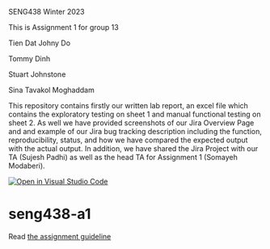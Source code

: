 SENG438 Winter 2023

This is Assignment 1 for group 13

Tien Dat Johny Do

Tommy Dinh 

Stuart Johnstone

Sina Tavakol Moghaddam



This repository contains firstly our written lab report, an excel file which contains the exploratory testing on sheet 1 and manual functional testing on sheet 2.
As well we have provided screenshots of our Jira Overview Page and and example of our Jira bug tracking description including the function, reproducibility, status, and how we have compared the expected output with the actual output. In addition, we have shared the Jira Project with our TA (Sujesh Padhi) as well as the head TA for Assignment 1 (Somayeh Modaberi). 


[![Open in Visual Studio Code](https://classroom.github.com/assets/open-in-vscode-c66648af7eb3fe8bc4f294546bfd86ef473780cde1dea487d3c4ff354943c9ae.svg)](https://classroom.github.com/online_ide?assignment_repo_id=9782290&assignment_repo_type=AssignmentRepo)
# seng438-a1

Read [the assignment guideline](seng438-a1.md) 
